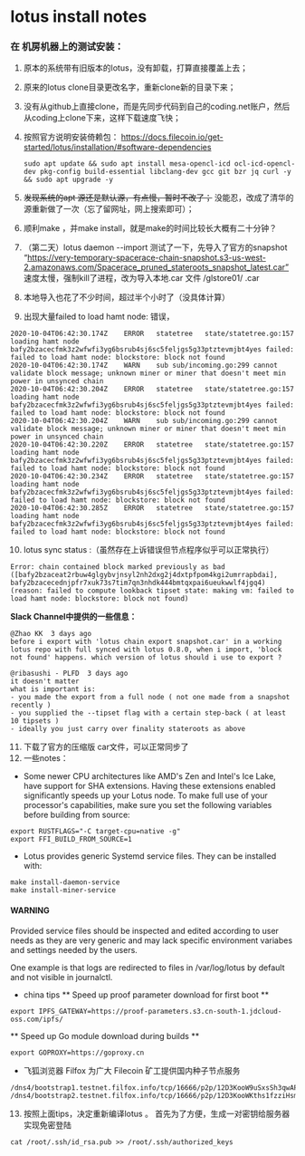 # lotus install notes #
### 在 机房机器上的测试安装：
1. 原本的系统带有旧版本的lotus，没有卸载，打算直接覆盖上去；
2. 原来的lotus clone目录更改名字，重新clone新的目录下来；
3. 没有从github上直接clone，而是先同步代码到自己的coding.net账户，然后从coding上clone下来，这样下载速度飞快；
4. 按照官方说明安装倚赖包：	https://docs.filecoin.io/get-started/lotus/installation/#software-dependencies

	```
	sudo apt update && sudo apt install mesa-opencl-icd ocl-icd-opencl-dev pkg-config build-essential libclang-dev gcc git bzr jq curl -y && sudo apt upgrade -y
	```
	
5. ~~发现系统的apt 源还是默认源，有点慢，暂时不改了；~~ 没能忍，改成了清华的源重新做了一次（忘了留网址，网上搜索即可）；
6. 顺利make ，并make install，就是make的时间比较长大概有二十分钟？
7. （第二天）lotus daemon --import 测试了一下，先导入了官方的snapshot “https://very-temporary-spacerace-chain-snapshot.s3-us-west-2.amazonaws.com/Spacerace_pruned_stateroots_snapshot_latest.car” 速度太慢，强制kill了进程，改为导入本地.car 文件 /glstore01/  .car
8. 本地导入也花了不少时间，超过半个小时了（没具体计算）
9. 出现大量failed to load hamt node:  错误，

```
2020-10-04T06:42:30.174Z	ERROR	statetree	state/statetree.go:157	loading hamt node bafy2bzacecfmk3z2wfwfi3yg6bsrub4sj6sc5feljgs5g33ptztevmjbt4yes failed: failed to load hamt node: blockstore: block not found
2020-10-04T06:42:30.174Z	WARN	sub	sub/incoming.go:299	cannot validate block message; unknown miner or miner that doesn't meet min power in unsynced chain
2020-10-04T06:42:30.204Z	ERROR	statetree	state/statetree.go:157	loading hamt node bafy2bzacecfmk3z2wfwfi3yg6bsrub4sj6sc5feljgs5g33ptztevmjbt4yes failed: failed to load hamt node: blockstore: block not found
2020-10-04T06:42:30.204Z	WARN	sub	sub/incoming.go:299	cannot validate block message; unknown miner or miner that doesn't meet min power in unsynced chain
2020-10-04T06:42:30.220Z	ERROR	statetree	state/statetree.go:157	loading hamt node bafy2bzacecfmk3z2wfwfi3yg6bsrub4sj6sc5feljgs5g33ptztevmjbt4yes failed: failed to load hamt node: blockstore: block not found
2020-10-04T06:42:30.234Z	ERROR	statetree	state/statetree.go:157	loading hamt node bafy2bzacecfmk3z2wfwfi3yg6bsrub4sj6sc5feljgs5g33ptztevmjbt4yes failed: failed to load hamt node: blockstore: block not found
2020-10-04T06:42:30.285Z	ERROR	statetree	state/statetree.go:157	loading hamt node bafy2bzacecfmk3z2wfwfi3yg6bsrub4sj6sc5feljgs5g33ptztevmjbt4yes failed: failed to load hamt node: blockstore: block not found
```
10. lotus sync status :（虽然存在上诉错误但节点程序似乎可以正常执行）
```
Error: chain contained block marked previously as bad ([bafy2bzaceat2rbuw4glgybvjnsyl2nh2dxg2j4dxtpfpom4kgi2umrrapbdai], bafy2bzacecednjpfr7xuk73s7tim7qn3nhdk444bmtqxpai6ueukwwlf4jgq4) (reason: failed to compute lookback tipset state: making vm: failed to load hamt node: blockstore: block not found)
```
**Slack Channel中提供的一些信息：**
```
@Zhao KK  3 days ago
before i export with 'lotus chain export snapshot.car' in a working lotus repo with full synced with lotus 0.8.0, when i import, 'block not found' happens. which version of lotus should i use to export ?

@ribasushi - PLFD  3 days ago
it doesn't matter
what is important is:
- you made the export from a full node ( not one made from a snapshot recently )
- you supplied the --tipset flag with a certain step-back ( at least 10 tipsets )
- ideally you just carry over finality stateroots as above
```
11. 下载了官方的压缩版 car文件，可以正常同步了
12. 一些notes：
- Some newer CPU architectures like AMD's Zen and Intel's Ice Lake, have support for SHA extensions. Having these extensions enabled significantly speeds up your Lotus node. To make full use of your processor's capabilities, make sure you set the following variables before building from source:
```
export RUSTFLAGS="-C target-cpu=native -g"
export FFI_BUILD_FROM_SOURCE=1
```
- Lotus provides generic Systemd service files. They can be installed with:
```
make install-daemon-service
make install-miner-service
```
#### WARNING ####

Provided service files should be inspected and edited according to user needs as they are very generic and may lack specific environment variabes and settings needed by the users.

One example is that logs are redirected to files in /var/log/lotus by default and not visible in journalctl.
- china tips
** Speed up proof parameter download for first boot **
```
export IPFS_GATEWAY=https://proof-parameters.s3.cn-south-1.jdcloud-oss.com/ipfs/
```
** Speed up Go module download during builds **
```
export GOPROXY=https://goproxy.cn
```
- 飞狐浏览器 Filfox 为广大 Filecoin 矿工提供国内种子节点服务
```
/dns4/bootstrap1.testnet.filfox.info/tcp/16666/p2p/12D3KooW9uSxsSh3qwAPxSwwRDVqTTPg8HTBthujVYFXy7Dizb6Q
/dns4/bootstrap2.testnet.filfox.info/tcp/16666/p2p/12D3KooWKths1fzziHsmeMdTdV7dgB9DzoeiGVSwcW2HCygztH9e
```
13. 按照上面tips，决定重新编译lotus 。 首先为了方便，生成一对密钥给服务器实现免密登陆
```
cat /root/.ssh/id_rsa.pub >> /root/.ssh/authorized_keys
```

